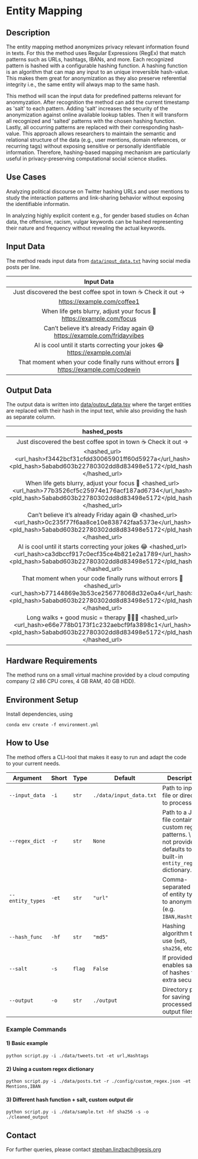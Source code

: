 # Entity Mapping

## Description
The entity mapping method anonymizes privacy relevant information found in texts.
For this the method uses Regular Expressions (RegEx) that match patterns such as URLs, hashtags, IBANs, and more. 
Each recognized pattern is hashed with a configurable hashing function.
A hashing function is an algorithm that can map any input to an unique irreversible hash-value.
This makes them great for anonymization as they also preserve referential integrity i.e., the same entity will always map to the same hash. 

This method will scan the input data for predefined patterns relevant for anonmyzation.
After recognition the method can add the current timestamp as 'salt' to each pattern.
Adding 'salt' increases the security of the anonymization against online available lookup tables.
Then it will transform all recognized and 'salted' patterns with the chosen hashing function.
Lastly, all occurring patterns are replaced with their corresponding hash-value.
This approach allows researchers to maintain the semantic and relational structure of the data (e.g., user mentions, domain references, or recurring tags) without exposing sensitive or personally identifiable information. 
Therefore, hashing-based mapping mechanism are particularly useful in privacy-preserving computational social science studies.

## Use Cases

Analyzing political discourse on Twitter hashing URLs and user mentions to study the interaction patterns and link-sharing behavior without exposing the identifiable informatin.

In analyzing highly explicit content e.g., for gender based studies on 4chan data, the offensive, racism, vulgar keywords can be hashed representing their nature and frequency without revealing the actual keywords. 

## Input Data

The method reads input data from [`data/input_data.txt`](data/input_data.txt) having social media posts per line.

| Input Data |
|:----------:|
| Just discovered the best coffee spot in town ☕ Check it out → https://example.com/coffee1 |
| When life gets blurry, adjust your focus 📸 https://example.com/focus |
| Can’t believe it’s already Friday again 😅 https://example.com/fridayvibes |
| AI is cool until it starts correcting your jokes 😂 https://example.com/ai |
| That moment when your code finally runs without errors 🎉 https://example.com/codewin |

## Output Data

The output data is written into [data/output_data.tsv](data/output_data.tsv) where the target entities are replaced with their hash in the input text, while also providing the hash as separate column.

| hashed_posts	| hashed_entities |
|:-------------:|:---------------:|
| Just discovered the best coffee spot in town ☕ Check it out → <hashed_url><url_hash>f3442bcf31cfdd30065901ff60d5927a</url_hash><pld_hash>5ababd603b22780302dd8d83498e5172</pld_hash></hashed_url>	| url:f3442bcf31cfdd30065901ff60d5927a domain:5ababd603b22780302dd8d83498e5172 |
|	When life gets blurry, adjust your focus 📸 <hashed_url><url_hash>77b3526cf5c25974e176acf187ad6734</url_hash><pld_hash>5ababd603b22780302dd8d83498e5172</pld_hash></hashed_url>	| url:77b3526cf5c25974e176acf187ad6734 domain:5ababd603b22780302dd8d83498e5172 |
|	Can’t believe it’s already Friday again 😅 <hashed_url><url_hash>0c235f77f6aa8ce10e838742faa5373e</url_hash><pld_hash>5ababd603b22780302dd8d83498e5172</pld_hash></hashed_url>	| url:0c235f77f6aa8ce10e838742faa5373e domain:5ababd603b22780302dd8d83498e5172 |
|	AI is cool until it starts correcting your jokes 😂 <hashed_url><url_hash>ca3dbccf917c0ecf35ce4b821e2a1789</url_hash><pld_hash>5ababd603b22780302dd8d83498e5172</pld_hash></hashed_url>	| url:ca3dbccf917c0ecf35ce4b821e2a1789 domain:5ababd603b22780302dd8d83498e5172 |
|	That moment when your code finally runs without errors 🎉 <hashed_url><url_hash>b77144869e3b53ce256778068d32e0a4</url_hash><pld_hash>5ababd603b22780302dd8d83498e5172</pld_hash></hashed_url>	| url:b77144869e3b53ce256778068d32e0a4 domain:5ababd603b22780302dd8d83498e5172 |
|	Long walks + good music = therapy 🚶‍♂️🎶 <hashed_url><url_hash>e66e778b0173f1c232aebcf9fa3898c1</url_hash><pld_hash>5ababd603b22780302dd8d83498e5172</pld_hash></hashed_url>	| url:e66e778b0173f1c232aebcf9fa3898c1 domain:5ababd603b22780302dd8d83498e5172 |

## Hardware Requirements

The method runs on a small virtual machine provided by a cloud computing company (2 x86 CPU cores, 4 GB RAM, 40 GB HDD).

## Environment Setup

Install dependencies, using

`conda env create -f environment.yml`

## How to Use

The method offers a CLI-tool that makes it easy to run and adapt the code to your current needs.


| Argument         | Short | Type   | Default                 | Description                                                                                                            |
| ---------------- | ----- | ------ | ----------------------- | ---------------------------------------------------------------------------------------------------------------------- |
| `--input_data`   | `-i`  | `str`  | `./data/input_data.txt` | Path to input file or directory to process.                                                                            |
| `--regex_dict`   | `-r`  | `str`  | `None`                  | Path to a JSON file containing custom regex patterns. \\ If not provided, defaults to built-in `entity_regex` dictionary. |
| `--entity_types` | `-et` | `str`  | `"url"`                 | Comma-separated list of entity types to anonymize (e.g. `IBAN,Hashtags`).                                          |
| `--hash_func`    | `-hf` | `str`  | `"md5"`                 | Hashing algorithm to use (`md5`, `sha256`, etc.).                                                                      |
| `--salt`         | `-s`  | `flag` | `False`                 | If provided, enables salting of hashes for extra security.                                                             |
| `--output`       | `-o`  | `str`  | `./output`              | Directory path for saving processed output files.                                                                      |

### Example Commands

#### 1) Basic example
```
python script.py -i ./data/tweets.txt -et url,Hashtags
```

#### 2) Using a custom regex dictionary
```
python script.py -i ./data/posts.txt -r ./config/custom_regex.json -et Mentions,IBAN
```

#### 3) Different hash function + salt, custom output dir
```
python script.py -i ./data/sample.txt -hf sha256 -s -o ./cleaned_output
```

## Contact

For further queries, please contact <stephan.linzbach@gesis.org>
